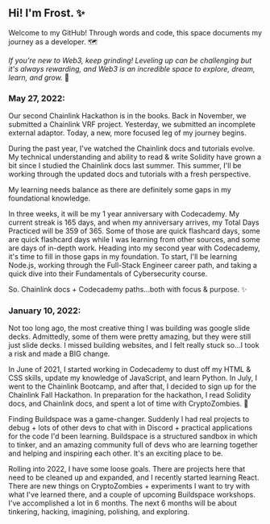 ## Hi!  I'm Frost. ✨ 

Welcome to my GitHub!  Through words and code, this space documents my journey as a developer.  🗺️

*If you're new to Web3, keep grinding!  Leveling up can be challenging but it's always rewarding, and Web3 is an incredible space to explore, dream, learn, and grow.* 🌿



### **May 27, 2022**:

Our second Chainlink Hackathon is in the books.  Back in November, we submitted a Chainlink VRF project.  Yesterday, we submitted an incomplete external adaptor.  Today, a new, more focused leg of my journey begins.

During the past year, I've watched the Chainlink docs and tutorials evolve.  My technical understanding and ability to read & write Solidity have grown a bit since I studied the Chainlink docs last summer.  This summer, I'll be working through the updated docs and tutorials with a fresh perspective.

My learning needs balance as there are definitely some gaps in my foundational knowledge.

In three weeks, it will be my 1 year anniversary with Codecademy.  My current streak is 165 days, and when my anniversary arrives, my Total Days Practiced will be 359 of 365.  Some of those are quick flashcard days, some are quick flashcard days while I was learning from other sources, and some are days of in-depth work.  Heading into my second year with Codecademy, it's time to fill in those gaps in my foundation.  To start, I'll be learning Node.js, working through the Full-Stack Engineer career path, and taking a quick dive into their Fundamentals of Cybersecurity course.

So.  Chainlink docs + Codecademy paths...both with focus & purpose. ✨   



### **January 10, 2022**:

Not too long ago, the most creative thing I was building was google slide decks.  Admittedly, some of them were pretty amazing, but they were still just slide decks.  I missed building websites, and I felt really stuck so...I took a risk and made a BIG change.

In June of 2021, I started working in Codecademy to dust off my HTML & CSS skills, update my knowledge of JavaScript, and learn Python.  In July, I went to the Chainlink Bootcamp, and after that, I decided to sign up for the Chainlink Fall Hackathon.  In preparation for the hackathon, I read Solidity docs, and Chainlink docs, and spent a lot of time with CryptoZombies. 🧟

Finding Buildspace was a game-changer.  Suddenly I had real projects to debug + lots of other devs to chat with in Discord + practical applications for the code I'd been learning.  Buildspace is a structured sandbox in which to tinker, and an amazing community full of devs who are learning together and helping and inspiring each other.  It's an exciting place to be. 

Rolling into 2022, I have some loose goals.  There are projects here that need to be cleaned up and expanded, and I recently started learning React.  There are new things on CryptoZombies + experiments I want to try with what I've learned there, and a couple of upcoming Buildspace workshops.  I've accomplished a lot in 6 months.  The next 6 months will be about tinkering, hacking, imagining, polishing, and exploring.
